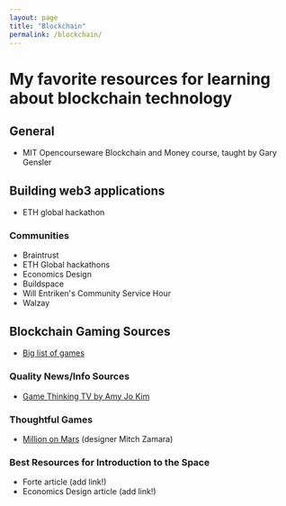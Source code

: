 ```yaml
---
layout: page
title: "Blockchain"
permalink: /blockchain/
---
```


# My favorite resources for learning about blockchain technology

## General
- MIT Opencourseware Blockchain and Money course, taught by Gary Gensler


## Building web3 applications
- ETH global hackathon

### Communities
- Braintrust
- ETH Global hackathons
- Economics Design
- Buildspace
- Will Entriken's Community Service Hour
- Walzay


## Blockchain Gaming Sources
- [Big list of games](https://docs.google.com/spreadsheets/d/1zizXKqmnex5YjbXD6c4k_VaQjr6ky0CL2TjK217kEmw/edit#gid=2009024128)

### Quality News/Info Sources
- [Game Thinking TV by Amy Jo Kim](https://www.youtube.com/c/GameThinkingTV/)

### Thoughtful Games
- [Million on Mars](milliononmars.io) (designer Mitch Zamara)


### Best Resources for Introduction to the Space
- Forte article (add link!)
- Economics Design article (add link!)
